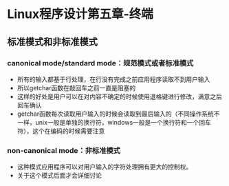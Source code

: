 # Linux程序设计第五章-终端

## 标准模式和非标准模式

### canonical mode/standard mode：规范模式或者标准模式 
* 所有的输入都基于行处理，在行没有完成之前应用程序读取不到用户输入 
* 所以getchar函数在敲回车之前一直是阻塞的 
* 这样的好处是用户可以在对内容不确定的时候使用退格键进行修改，满意之后回车确认
* getchar函数每次读取用户输入的时候会读取到最后输入的（不同操作系统不一样，unix一般是单独的换行符，windows一般是一个换行符和一个回车符），这个在编码的时候需要注意

### non-canonical mode：非标准模式 
* 这种模式应用程序可以对用户输入的字符处理拥有更大的控制权。
* 关于这个模式后面才会详细讨论
